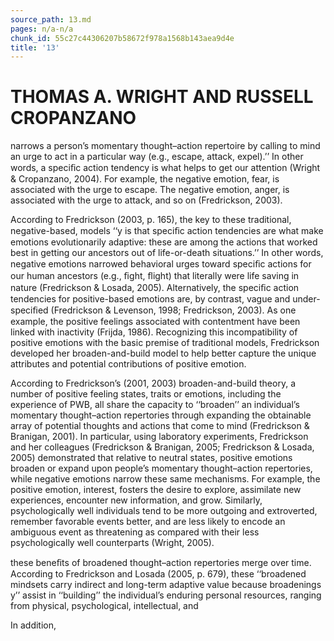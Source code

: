 ```yaml
---
source_path: 13.md
pages: n/a-n/a
chunk_id: 55c27c44306207b58672f978a1568b143aea9d4e
title: '13'
---
```

# THOMAS A. WRIGHT AND RUSSELL CROPANZANO

narrows a person’s momentary thought–action repertoire by calling to mind an urge to act in a particular way (e.g., escape, attack, expel).’’ In other words, a speciﬁc action tendency is what helps to get our attention (Wright & Cropanzano, 2004). For example, the negative emotion, fear, is associated with the urge to escape. The negative emotion, anger, is associated with the urge to attack, and so on (Fredrickson, 2003).

According to Fredrickson (2003, p. 165), the key to these traditional, negative-based, models ‘‘y is that speciﬁc action tendencies are what make emotions evolutionarily adaptive: these are among the actions that worked best in getting our ancestors out of life-or-death situations.’’ In other words, negative emotions narrowed behavioral urges toward speciﬁc actions for our human ancestors (e.g., ﬁght, ﬂight) that literally were life saving in nature (Fredrickson & Losada, 2005). Alternatively, the speciﬁc action tendencies for positive-based emotions are, by contrast, vague and under-speciﬁed (Fredrickson & Levenson, 1998; Fredrickson, 2003). As one example, the positive feelings associated with contentment have been linked with inactivity (Frijda, 1986). Recognizing this incompatibility of positive emotions with the basic premise of traditional models, Fredrickson developed her broaden-and-build model to help better capture the unique attributes and potential contributions of positive emotion.

According to Fredrickson’s (2001, 2003) broaden-and-build theory, a number of positive feeling states, traits or emotions, including the experience of PWB, all share the capacity to ‘‘broaden’’ an individual’s momentary thought–action repertories through expanding the obtainable array of potential thoughts and actions that come to mind (Fredrickson & Branigan, 2001). In particular, using laboratory experiments, Fredrickson and her colleagues (Fredrickson & Branigan, 2005; Fredrickson & Losada, 2005) demonstrated that relative to neutral states, positive emotions broaden or expand upon people’s momentary thought–action repertories, while negative emotions narrow these same mechanisms. For example, the positive emotion, interest, fosters the desire to explore, assimilate new experiences, encounter new information, and grow. Similarly, psychologically well individuals tend to be more outgoing and extroverted, remember favorable events better, and are less likely to encode an ambiguous event as threatening as compared with their less psychologically well counterparts (Wright, 2005).

these beneﬁts of broadened thought–action repertories merge over time. According to Fredrickson and Losada (2005, p. 679), these ‘‘broadened mindsets carry indirect and long-term adaptive value because broadenings y’’ assist in ‘‘building’’ the individual’s enduring personal resources, ranging from physical, psychological, intellectual, and

In addition,
